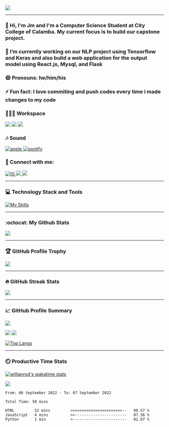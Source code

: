 <img src="https://komarev.com/ghpvc/?username=jm-paunlagui&style=for-the-badge">
<hr>
<!-- <p align="center">
    <img src="https://user-images.githubusercontent.com/95494414/188888596-82bd147a-0398-41c6-8167-166137df689f.png" align="center" alt="banner-jm" />
</p> -->

### 👋 Hi, I'm Jm and I'm a Computer Science Student at City College of Calamba. My current focus is to build our capstone project.

### 🔭 I’m currently working on our NLP project using Tensorflow and Keras and also bulid a web application for the output model using React.js, Mysql, and Flask

### 😄 Pronouns: he/him/his

### ⚡ Fun fact: I love commiting and push codes every time i made changes to my code


### 👨🏽‍💻 Workspace 

![](https://img.shields.io/badge/NVIDIA-920MX-76B900?style=for-the-badge&logo=nvidia&logoColor=white) ![](https://img.shields.io/badge/Intel-Core_i5_8th-0071C5?style=for-the-badge&logo=intel&logoColor=white) ![](https://img.shields.io/badge/Windows-LENOVO_ideapad_320S-0078D6?style=for-the-badge&logo=windows&logoColor=white)

### 🎶 Sound

<a href="https://music.apple.com/profile/yohan_13516">
<img alt="apple" src="https://img.shields.io/badge/apple%20music-F34E68?style=for-the-badge&logo=apple%20music&logoColor=white" />
</a>
<a href="https://open.spotify.com/user/31t7yuhc6c3m43g2o57zn2rcrxeq?si=18c0d1b9e21f40a1">
<img alt="spotify" src="https://img.shields.io/badge/Spotify-1ED760?&style=for-the-badge&logo=spotify&logoColor=white" />
</a>

### 🤝 Connect with me:

<a href="https://www.instagram.com/jmpaunlagui/">
        <img alt="IG" src="https://skillicons.dev/icons?i=instagram" />
</a>
<a href="www.linkedin.com/in/jm-paunlagui-cs">
	<img src="https://skillicons.dev/icons?i=linkedin" />
</a>
<a href="https://twitter.com/itsJm51">
	<img src="https://skillicons.dev/icons?i=twitter" />
</a>
<hr>

### 💻 Technology Stack and Tools

[![My Skills](https://skillicons.dev/icons?i=ai,bash,c,cpp,css,figma,flask,git,java,js,mysql,nodejs,py,react,regex,tailwind,tensorflow,visualstudio,vscode&perline=9)](https://skillicons.dev)

<hr>

### :octocat: My Github Stats

![](https://github-readme-stats.vercel.app/api?username=jm-paunlagui&theme=tokyonight&show_icons=true&count_private=true&hide_border=true&include_all_commits=true&hide_title=true)

<hr>

### 🏆 GitHub Profile Trophy

![](https://github-profile-trophy.vercel.app/?username=jm-paunlagui&theme=tokyonight&margin-w=15&margin-h=15&column=4)

<hr>

### 🔥 GitHub Streak Stats

![](https://github-readme-streak-stats.herokuapp.com?user=jm-paunlagui&theme=tokyonight&border=8236DD)

<hr>

### 📈 GitHub Profile Summary

![](http://github-profile-summary-cards.vercel.app/api/cards/profile-details?username=jm-paunlagui&theme=tokyonight)

![](http://github-profile-summary-cards.vercel.app/api/cards/repos-per-language?username=jm-paunlagui&theme=tokyonight) ![](http://github-profile-summary-cards.vercel.app/api/cards/most-commit-language?username=jm-paunlagui&theme=tokyonight)

[![Top Langs](https://github-readme-stats.vercel.app/api/top-langs/?username=anuraghazra&layout=compact&card_width=630&langs_count=9&theme=tokyonight&hide_border=true)](https://github.com/anuraghazra/github-readme-stats)

<hr>

### ⏲️ Productive Time Stats

[![willianrod's wakatime stats](https://github-readme-stats.vercel.app/api/wakatime?username=jm_paunlagui&theme=tokyonight&hide_border=true)](https://github.com/anuraghazra/github-readme-stats)

![](http://github-profile-summary-cards.vercel.app/api/cards/productive-time?username=jm-paunlagui&theme=tokyonight&utcOffset=8)

<!--START_SECTION:waka-->

```text
From: 06 September 2022 - To: 07 September 2022

Total Time: 58 mins

HTML         52 mins         >>>>>>>>>>>>>>>>>>>>>>>--   90.57 %
JavaScript   4 mins          >>-----------------------   07.36 %
Python       1 min           >------------------------   02.07 %
```

<!--END_SECTION:waka-->


<!-- 

<h3 align="left">⚡ Database</h3>
<p align="left">
	<img alt="mariadb" src="https://img.shields.io/badge/MariaDB-003545?style=for-the-badge&logo=mariadb&logoColor=white" />
	<img alt="mongo" src="https://img.shields.io/badge/MongoDB-4EA94B?style=for-the-badge&logo=mongodb&logoColor=white" />
	<img alt="mysql" src="https://img.shields.io/badge/MySQL-005C84?style=for-the-badge&logo=mysql&logoColor=white" />
</p>
<h3 align="left">🖍 Design</h3>
<p align="left">
	<img alt="ai" src="https://img.shields.io/badge/Adobe%20Illustrator-FF9A00?style=for-the-badge&logo=adobe%20illustrator&logoColor=white" />
	<img alt="figma" src="https://img.shields.io/badge/Adobe%20Illustrator-FF9A00?style=for-the-badge&logo=adobe%20illustrator&logoColor=white" />
</p>
<h3 align="left">👩‍💻 IDE</h3>
<p align="left">
	<img alt="nb" src="https://img.shields.io/badge/apache%20netbeans-1B6AC6?style=for-the-badge&logo=apache%20netbeans%20IDE&logoColor=white" />
	<img alt="clb" src="https://img.shields.io/badge/Colab-F9AB00?style=for-the-badge&logo=googlecolab&color=525252" />
	<img alt="py" src="https://img.shields.io/badge/PyCharm-000000.svg?&style=for-the-badge&logo=PyCharm&logoColor=white" />
	<img alt="vs" src="https://img.shields.io/badge/Visual_Studio-5C2D91?style=for-the-badge&logo=visual%20studio&logoColor=white" />
	<img alt="vsc" src="https://img.shields.io/badge/Visual_Studio_Code-0078D4?style=for-the-badge&logo=visual%20studio%20code&logoColor=white" />
	<img alt="ws" src="https://img.shields.io/badge/WebStorm-000000?style=for-the-badge&logo=WebStorm&logoColor=white" />
</p>
<h3 align="left">🎮 Games</h3>
<p align="left">
	<img alt="epic" src="https://img.shields.io/badge/Epic%20Games-313131?style=for-the-badge&logo=Epic%20Games&logoColor=white" />
	<img alt="origin" src="https://img.shields.io/badge/Origin-148EFF?style=for-the-badge&logo=origin&logoColor=white" />
	<img alt="riot" src="https://img.shields.io/badge/Riot_Games-D32936?style=for-the-badge&logo=riot-games&logoColor=white" />
	<img alt="steam" src="https://img.shields.io/badge/Steam-000000?style=for-the-badge&logo=steam&logoColor=white" />
	<img alt="ubisoft" src="https://img.shields.io/badge/Ubisoft-00C8FF?style=for-the-badge&logo=ubisoft&logoColor=white" />
</p> -->
<!--
**Jm-Paunlagui/Jm-Paunlagui** is a ✨ _special_ ✨ repository because its `README.md` (this file) appears on your GitHub profile.

Here are some ideas to get you started:

- 🔭 I’m currently working on ...
- 🌱 I’m currently learning ...
- 👯 I’m looking to collaborate on ...
- 🤔 I’m looking for help with ...
- 💬 Ask me about ...
- 📫 How to reach me: ...
- 😄 Pronouns: ...
- ⚡ Fun fact: ...
-->
